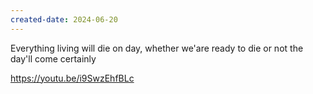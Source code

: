 ```yaml
---
created-date: 2024-06-20
---
```


Everything living will die on day,
whether we'are ready to die or not
the day'll come certainly

https://youtu.be/i9SwzEhfBLc

